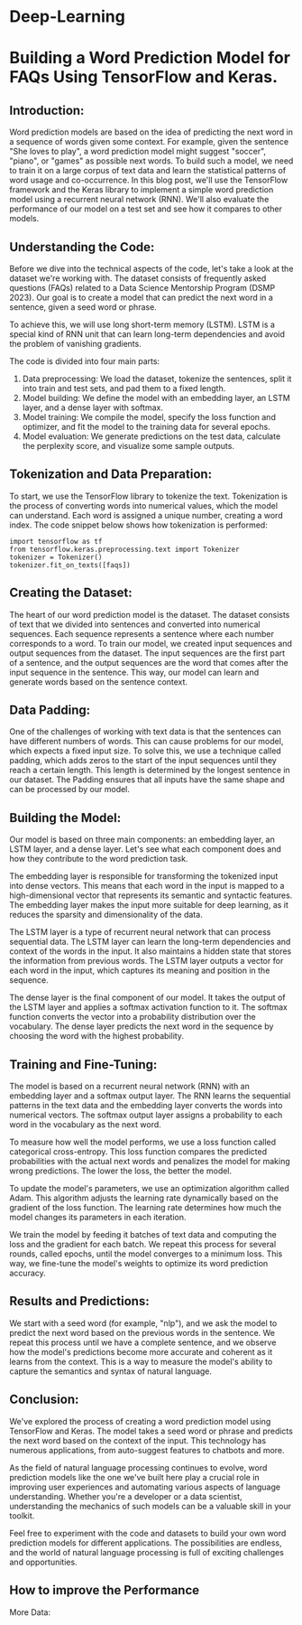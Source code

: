 # Deep-Learning

# Building a Word Prediction Model for FAQs Using TensorFlow and Keras.


## Introduction:

Word prediction models are based on the idea of predicting the next word in a sequence of words given some context. For example, given the sentence "She loves to play", a word prediction model might suggest "soccer", "piano", or "games" as possible next words. To build such a model, we need to train it on a large corpus of text data and learn the statistical patterns of word usage and co-occurrence. In this blog post, we'll use the TensorFlow framework and the Keras library to implement a simple word prediction model using a recurrent neural network (RNN). We'll also evaluate the performance of our model on a test set and see how it compares to other models.

## Understanding the Code:

Before we dive into the technical aspects of the code, let's take a look at the dataset we're working with. The dataset consists of frequently asked questions (FAQs) related to a Data Science Mentorship Program (DSMP 2023). Our goal is to create a model that can predict the next word in a sentence, given a seed word or phrase.

To achieve this, we will use long short-term memory (LSTM). LSTM is a special kind of RNN unit that can learn long-term dependencies and avoid the problem of vanishing gradients.

The code is divided into four main parts:

1. Data preprocessing: We load the dataset, tokenize the sentences, split it into train and test sets, and pad them to a fixed length.
2. Model building: We define the model with an embedding layer, an LSTM layer, and a dense layer with softmax.
3. Model training: We compile the model, specify the loss function and optimizer, and fit the model to the training data for several epochs.
4. Model evaluation: We generate predictions on the test data, calculate the perplexity score, and visualize some sample outputs.

## Tokenization and Data Preparation:

To start, we use the TensorFlow library to tokenize the text. Tokenization is the process of converting words into numerical values, which the model can understand. Each word is assigned a unique number, creating a word index. The code snippet below shows how tokenization is performed:

```
import tensorflow as tf
from tensorflow.keras.preprocessing.text import Tokenizer
tokenizer = Tokenizer()
tokenizer.fit_on_texts([faqs])
```
## Creating the Dataset:

The heart of our word prediction model is the dataset. The dataset consists of text that we divided into sentences and converted into numerical sequences. Each sequence represents a sentence where each number corresponds to a word. To train our model, we created input sequences and output sequences from the dataset. The input sequences are the first part of a sentence, and the output sequences are the word that comes after the input sequence in the sentence. This way, our model can learn and generate words based on the sentence context.

## Data Padding:

One of the challenges of working with text data is that the sentences can have different numbers of words. This can cause problems for our model, which expects a fixed input size. To solve this, we use a technique called padding, which adds zeros to the start of the input sequences until they reach a certain length. This length is determined by the longest sentence in our dataset. The Padding ensures that all inputs have the same shape and can be processed by our model.

## Building the Model:

Our model is based on three main components: an embedding layer, an LSTM layer, and a dense layer. Let's see what each component does and how they contribute to the word prediction task.

The embedding layer is responsible for transforming the tokenized input into dense vectors. This means that each word in the input is mapped to a high-dimensional vector that represents its semantic and syntactic features. The embedding layer makes the input more suitable for deep learning, as it reduces the sparsity and dimensionality of the data.

The LSTM layer is a type of recurrent neural network that can process sequential data. The LSTM layer can learn the long-term dependencies and context of the words in the input. It also maintains a hidden state that stores the information from previous words. The LSTM layer outputs a vector for each word in the input, which captures its meaning and position in the sequence.

The dense layer is the final component of our model. It takes the output of the LSTM layer and applies a softmax activation function to it. The softmax function converts the vector into a probability distribution over the vocabulary. The dense layer predicts the next word in the sequence by choosing the word with the highest probability.

## Training and Fine-Tuning:

The model is based on a recurrent neural network (RNN) with an embedding layer and a softmax output layer. The RNN learns the sequential patterns in the text data and the embedding layer converts the words into numerical vectors. The softmax output layer assigns a probability to each word in the vocabulary as the next word.

To measure how well the model performs, we use a loss function called categorical cross-entropy. This loss function compares the predicted probabilities with the actual next words and penalizes the model for making wrong predictions. The lower the loss, the better the model.

To update the model's parameters, we use an optimization algorithm called Adam. This algorithm adjusts the learning rate dynamically based on the gradient of the loss function. The learning rate determines how much the model changes its parameters in each iteration.

We train the model by feeding it batches of text data and computing the loss and the gradient for each batch. We repeat this process for several rounds, called epochs, until the model converges to a minimum loss. This way, we fine-tune the model's weights to optimize its word prediction accuracy.

## Results and Predictions:

We start with a seed word (for example, "nlp"), and we ask the model to predict the next word based on the previous words in the sentence. We repeat this process until we have a complete sentence, and we observe how the model's predictions become more accurate and coherent as it learns from the context. This is a way to measure the model's ability to capture the semantics and syntax of natural language.

## Conclusion:

We've explored the process of creating a word prediction model using TensorFlow and Keras. The model takes a seed word or phrase and predicts the next word based on the context of the input. This technology has numerous applications, from auto-suggest features to chatbots and more.

As the field of natural language processing continues to evolve, word prediction models like the one we've built here play a crucial role in improving user experiences and automating various aspects of language understanding. Whether you're a developer or a data scientist, understanding the mechanics of such models can be a valuable skill in your toolkit.

Feel free to experiment with the code and datasets to build your own word prediction models for different applications. The possibilities are endless, and the world of natural language processing is full of exciting challenges and opportunities.

## How to improve the Performance
More Data: 







